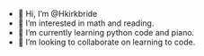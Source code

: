 - 👋 Hi, I’m @Hkirkbride
- 👀 I’m interested in math and reading.
- 🌱 I’m currently learning python code and piano.
- 💞️ I’m looking to collaborate on learning to code.

<!---
Hkirkbride/Hkirkbride is a ✨ special ✨ repository because its `README.md` (this file) appears on your GitHub profile.
You can click the Preview link to take a look at your changes.
--->
